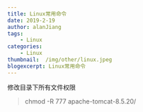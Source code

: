 ```yaml
---
title: Linux常用命令
date: 2019-2-19
author: alanJiang
tags:
    - Linux
categories:
    - Linux
thumbnail:  /img/other/linux.jpeg
blogexcerpt: Linux常用命令
---
```

修改目录下所有文件权限
>chmod -R 777 apache-tomcat-8.5.20/


